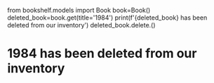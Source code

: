 from bookshelf.models import Book
book=Book()
deleted_book=book.get(title='1984')
print(f'{deleted_book} has been deleted from our inventory')
deleted_book.delete.()
# 1984 has been deleted from our inventory